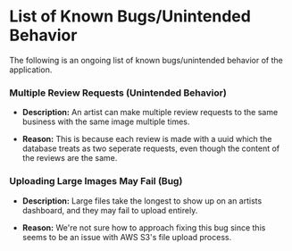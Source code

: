 # List of Known Bugs/Unintended Behavior
The following is an ongoing list of known bugs/unintended behavior of the application.

### Multiple Review Requests (Unintended Behavior)
* **Description:** An artist can make multiple review requests to the same business with the same image multiple times.

* **Reason:** This is because each review is made with a uuid 
which the database treats as two seperate requests, even
though the content of the reviews are the same. 

### Uploading Large Images May Fail (Bug)
* **Description:** Large files take the longest to show up on an artists dashboard, and they may fail to upload entirely. 

* **Reason:** We're not sure how to approach fixing this bug since this seems to be an issue with AWS S3's file upload process. 